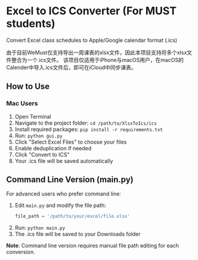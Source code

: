 # Excel to ICS Converter (For MUST students)

Convert Excel class schedules to Apple/Google calendar format (.ics)

由于目前WeMust仅支持导出一周课表的xlsx文件，因此本项目支持将多个xlsx文件整合为一个.ics文件。
该项目仅适用于iPhone与macOS用户，在macOS的Calender中导入.ics文件后，即可在iCloud中同步课表。

## How to Use

### Mac Users
1. Open Terminal
2. Navigate to the project folder: `cd /path/to/XlsxToIcs/ics`
3. Install required packages: `pip install -r requirements.txt`
4. Run: `python gui.py`
5. Click "Select Excel Files" to choose your files
6. Enable deduplication if needed
7. Click "Convert to ICS"
8. Your .ics file will be saved automatically



## Command Line Version (main.py)

For advanced users who prefer command line:

1. Edit `main.py` and modify the file path:
   ```python
   file_path = '/path/to/your/excel/file.xlsx'
   ```
2. Run: `python main.py`
3. The .ics file will be saved to your Downloads folder

**Note**: Command line version requires manual file path editing for each conversion.